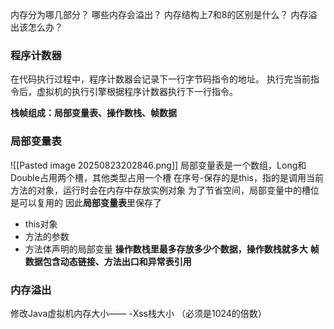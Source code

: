 内存分为哪几部分？
哪些内存会溢出？
内存结构上7和8的区别是什么？
内存溢出该怎么办？

### **程序计数器**
  在代码执行过程中，程序计数器会记录下一行字节码指令的地址。
  执行完当前指令后，虚拟机的执行引擎根据程序计数器执行下一行指令。

**栈帧组成：局部变量表、操作数栈、帧数据**
### 局部变量表
  ![[Pasted image 20250823202846.png]]
   局部变量表是一个数组，Long和Double占用两个槽，其他类型占用一个槽
   在序号-保存的是this，指的是调用当前方法的对象，运行时会在内存中存放实例对象
   为了节省空间，局部变量中的槽位是可以复用的
   因此**局部变量表**里保存了
   - this对象
   - 方法的参数
   - 方法体声明的局部变量
**操作数栈里最多存放多少个数据，操作数栈就多大**
**帧数据包含动态链接、方法出口和异常表引用**

### 内存溢出
修改Java虚拟机内存大小——  -Xss栈大小 （必须是1024的倍数）
